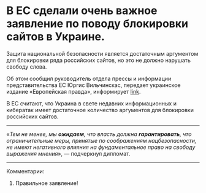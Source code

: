 # В ЕС сделали очень важное заявление по поводу блокировки сайтов в Украине.
 
Защита национальной безопасности является достаточным аргументом для блокировки ряда российских сайтов, но это не должно нарушать свободу слова.

Об этом сообщил руководитель отдела прессы и информации представительства ЕС Юргис Вильчинскас, передает украинское издание «Европейская правда», информирует [link](http://еizvestia.com/).

В ЕС считают, что Украина в свете недавних информационных и кибератак имеет достаточное количество аргументов для блокировки российских сайтов.

---

«_Тем не менее, мы **ожидаем**, что власть должна **гарантировать**, что ограничительные меры, принятые по соображениям нацбезопасности, не имеют негативного влияния на фундаментальное право на свободу выражения мнения_», — подчеркнул дипломат.

---

Комментарии:

1. Правильное заявление!